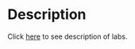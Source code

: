 # Description
Click [here](https://vk.com/doc3993047_656928253?hash=X16X515ksLUB4ZhdguoVZSgYIkd3xD46iF16SXZAlSP) to see description of labs.
